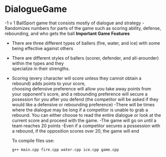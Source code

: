 # DialogueGame
-1 v 1 BallSport game that consists mostly of dialogue and strategy
-Randomizes numbers for parts of the game such as scoring ability, defense, rebounding, and who gets the ball
**Important Game Features**
- There are three different types of ballers (fire, water, and ice) with some being effective against others
- There are different styles of ballers (scorer, defender, and all-arounder) within the types and they      
  specialize in their strengths.
- Scoring (every character will score unless they cannot obtain a rebound) adds points to your score,       
  choosing defensive preference will allow you take away points from your opponent's score, and
  a rebounding preference will secure a posession for you after you defend
  (the competitor will be asked if they would like a defensive or rebounding preference)
 -There will be times where the dialogue may be long if a competitor is unable to grab a rebound. You can
  either choose to read the entire dialogue or look at the current score and proceed with the game.
 -The game will go on until a team reaches 20 points
 -Even if a competitor secures a possession with a rebound, if the opposition scores over 20, the game
  will end
  
  
  To compile files use: 
  ```
  g++ main.cpp fire.cpp water.cpp ice.cpp game.cpp
  ```
